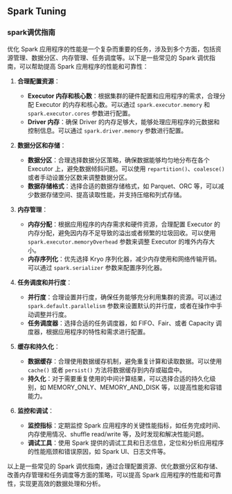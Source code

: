 ## Spark Tuning


### spark调优指南

优化 Spark 应用程序的性能是一个复杂而重要的任务，涉及到多个方面，包括资源管理、数据分区、内存管理、任务调度等。以下是一些常见的 Spark 调优指南，可以帮助提高 Spark 应用程序的性能和可靠性：

1. **合理配置资源**：
   - **Executor 内存和核心数**：根据集群的硬件配置和应用程序的需求，合理分配 Executor 的内存和核心数。可以通过 `spark.executor.memory` 和 `spark.executor.cores` 参数进行配置。
   - **Driver 内存**：确保 Driver 的内存足够大，能够处理应用程序的元数据和控制信息。可以通过 `spark.driver.memory` 参数进行配置。

2. **数据分区和存储**：
   - **数据分区**：合理选择数据分区策略，确保数据能够均匀地分布在各个 Executor 上，避免数据倾斜问题。可以使用 `repartition()`、`coalesce()` 或者手动设置分区数来调整数据分区。
   - **数据存储格式**：选择合适的数据存储格式，如 Parquet、ORC 等，可以减少数据存储空间、提高读取性能，并支持压缩和列式存储。

3. **内存管理**：
   - **内存分配**：根据应用程序的内存需求和硬件资源，合理配置 Executor 的内存分配，避免因内存不足导致的溢出或者频繁的垃圾回收。可以使用 `spark.executor.memoryOverhead` 参数来调整 Executor 的堆外内存大小。
   - **内存序列化**：优先选择 Kryo 序列化器，减少内存使用和网络传输开销。可以通过 `spark.serializer` 参数来配置序列化器。

4. **任务调度和并行度**：
   - **并行度**：合理设置并行度，确保任务能够充分利用集群的资源。可以通过 `spark.default.parallelism` 参数来设置默认的并行度，或者在操作中手动调整并行度。
   - **任务调度器**：选择合适的任务调度器，如 FIFO、Fair、或者 Capacity 调度器，根据应用程序的特性和需求进行配置。

5. **缓存和持久化**：
   - **数据缓存**：合理使用数据缓存机制，避免重复计算和读取数据。可以使用 `cache()` 或者 `persist()` 方法将数据缓存到内存或磁盘中。
   - **持久化**：对于需要重复使用的中间计算结果，可以选择合适的持久化级别，如 MEMORY_ONLY、MEMORY_AND_DISK 等，以提高性能和容错能力。

6. **监控和调试**：
   - **监控指标**：定期监控 Spark 应用程序的关键性能指标，如任务完成时间、内存使用情况、shuffle read/write 等，及时发现和解决性能问题。
   - **调试工具**：使用 Spark 提供的调试工具和日志信息，定位和分析应用程序的性能瓶颈和错误原因，如 Spark UI、日志文件等。

以上是一些常见的 Spark 调优指南，通过合理配置资源、优化数据分区和存储、改善内存管理和任务调度等方面的策略，可以提高 Spark 应用程序的性能和可靠性，实现更高效的数据处理和分析。